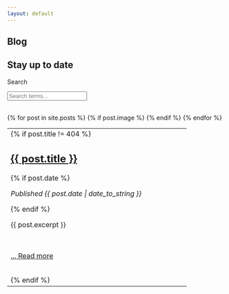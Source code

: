 ```yaml
---
layout: default
---
```

<link rel="stylesheet" href="/assets/css/paginate.css">

<script type='text/javascript' src='/assets/js/paginate.js'>
</script>

<section class = "hero is-info is-bold">
  <div class = "hero-body">
    <div class = "container">
      <h1 class = "title">
      Blog
      </h1>
      <h2 class = "subtitle">
      Stay up to date
      </h2>
    </div>
  </div>
</section>

<div class="hero-body">
  <div class="container">
  <div class = "panel">
      <div class = "body">
        <nav class = "level">
          <div class = "level-left">
            <div class = "level-item">
              <div class="field is-horizontal is-left">
                  <div class = "field-label is-normal is-pulled-left">
                  <label class = "label" for="searchBox">Search</label>
                  </div>
                  <div class = "field-body">
                    <div class = "field">
                      <p class = "control is-pulled-left">
                        <input class="input" id="searchBox" type = "text" placeholder="Search terms...">
                      </p>
                    </div>
                  </div>
              </div>
            </div>
          </div>
        </nav>
      </div>
    </div>
    <br>
    <table class="table-borderless is-fullwidth  myTable">
        <tbody>
        {% for post in site.posts %}
        <tr>
          <td>
            {% if post.title != 404 %}
            <h2 class="title is-1 centered"><a href="{{ post.url }}" class = "has-text-info">{{ post.title }}</a></h2>
            {% if post.date %}<p> <i>Published {{ post.date | date_to_string }}</i></p>{% endif %}
            <br>
            <p>{{ post.excerpt }}</p>
            <br>
            <p><a href="{{ post.url }}"> ... Read more</a></p>
            <br>
            {% endif %}
          </td>
          {% if post.image %}
          <td>
          <figure class="image"><img src="{{ post.image }}" alt="" /></figure>
          </td>
          {% endif %}
        </tr>
        {% endfor %}
        </tbody>
    </table>
  </div>
</div>


<script>

  let options = {
    numberPerPage: 4,
    goBar:true, 
    pageCounter:true, 
  };

  let filterOptions = {
    el:'#searchBox' 
  };

    paginate.init('.myTable',options,filterOptions);
</script>

